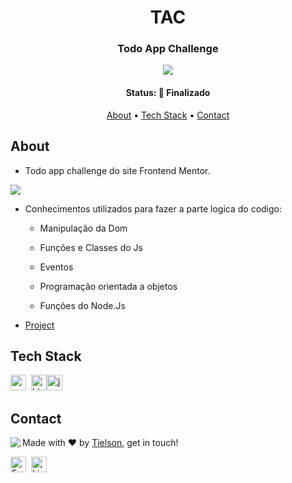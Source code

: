 <h1 align="center">
	TAC
</h1>

<h3 align="center">
	Todo App Challenge
</h3>








<p align="center">
	<img src="https://img.shields.io/badge/PRs-welcome-brightgreen.svg?style=flat-square"/>
</p>


<h4 align="center">
	Status: 🚀 Finalizado
</h4>


<p align="center">
	<a href="#about">About</a> •
	<a href="#tech-stack">Tech Stack</a> •
	<a href="#contact">Contact</a> 
</p>


## About

- Todo app challenge do site Frontend Mentor.

<img src="https://imgur.com/kU2kwsY"/>

- Conhecimentos utilizados para fazer a parte logica do codigo:

  - Manipulação da Dom

  - Funções e Classes do Js

  - Eventos 

  - Programação orientada a objetos

  - Funções do Node.Js

    

- <a href="https://tielson.github.io/Todo-app/">Project</a>





## Tech Stack

<img src="https://img.shields.io/badge/Css3-05122A?style=flat&logo=css3" alt="css3 Badge" height="25">&nbsp;&nbsp;<img src="https://img.shields.io/badge/Html5-05122A?style=flat&logo=html5" alt="html5 Badge" height="25"><img src="https://img.shields.io/badge/Javascript-05122A?style=flat&logo=javascript" alt="javascript Badge" height="25">&nbsp;

## Contact

<img align="left" src="https://avatars.githubusercontent.com/Tielson?size=100">

Made with ❤️ by [Tielson](https://github.com/Tielson), get in touch!

<a href="mailto:filipe_thielsom@hotmail.com" target="_blank"><img src="https://img.shields.io/badge/Email-D14836?style=flat&logo=gmail&logoColor=white" alt="Email Badge" height="25"></a>&nbsp;
<a href="https://www.linkedin.com/in/https://www.linkedin.com/in/filipe-tielson-developer/" target="_blank"><img src="https://img.shields.io/badge/Linkedin-0077B5?style=flat&logo=linkedin&logoColor=white" alt="LinkedIn Badge" height="25"></a>&nbsp;

<br clear="left"/>

